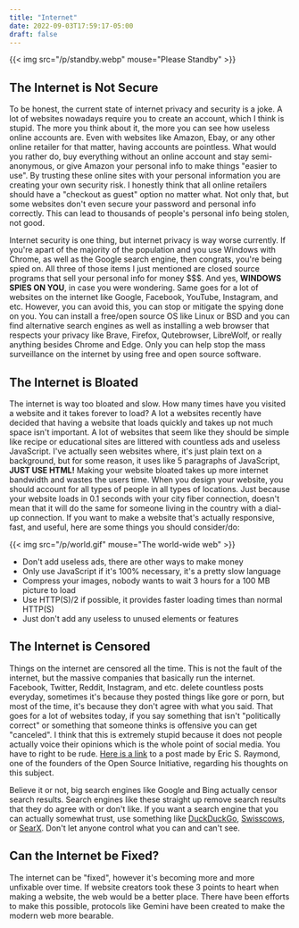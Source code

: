 ```yaml
---
title: "Internet"
date: 2022-09-03T17:59:17-05:00
draft: false
---
```


{{< img src="/p/standby.webp" mouse="Please Standby" >}}

## The Internet is Not Secure

To be honest, the current state of internet privacy and security is a joke.
A lot of websites nowadays require you to create an account, which I think is stupid.
The more you think about it, the more you can see how useless online accounts are.
Even with websites like Amazon, Ebay, or any other online retailer for that matter, having accounts are pointless.
What would you rather do, buy everything without an online account and stay semi-anonymous, or give Amazon your personal info to make things "easier to use".
By trusting these online sites with your personal information you are creating your own security risk.
I honestly think that all online retailers should have a "checkout as guest" option no matter what.
Not only that, but some websites don't even secure your password and personal info correctly.
This can lead to thousands of people's personal info being stolen, not good.

Internet security is one thing, but internet privacy is way worse currently.
If you're apart of the majority of the population and you use Windows with Chrome, as well as the Google search engine, then congrats, you're being spied on.
All three of those items I just mentioned are closed source programs that sell your personal info for money $$$.
And yes, **WINDOWS SPIES ON YOU**, in case you were wondering.
Same goes for a lot of websites on the internet like Google, Facebook, YouTube, Instagram, and etc.
However, you can avoid this, you can stop or mitigate the spying done on you.
You can install a free/open source OS like Linux or BSD and you can find alternative search engines as well as installing a web browser
that respects your privacy like Brave, Firefox, Qutebrowser, LibreWolf, or really anything besides Chrome and Edge.
Only you can help stop the mass surveillance on the internet by using free and open source software.

## The Internet is Bloated

The internet is way too bloated and slow.
How many times have you visited a website and it takes forever to load?
A lot a websites recently have decided that having a website that loads quickly and takes up not much space isn't important.
A lot of websites that seem like they should be simple like recipe or educational sites are littered with countless ads and useless JavaScript.
I've actually seen websites where, it's just plain text on a background, but for some reason, it uses like 5 paragraphs of JavaScript, **JUST USE HTML!**
Making your website bloated takes up more internet bandwidth and wastes the users time.
When you design your website, you should account for all types of people in all types of locations.
Just because your website loads in 0.1 seconds with your city fiber connection, doesn't mean that it will do the same for someone living in the country with a dial-up connection.
If you want to make a website that's actually responsive, fast, and useful, here are some things you should consider/do:

{{< img src="/p/world.gif" mouse="The world-wide web" >}}

- Don't add useless ads, there are other ways to make money
- Only use JavaScript if it's 100% necessary, it's a pretty slow language
- Compress your images, nobody wants to wait 3 hours for a 100 MB picture to load
- Use HTTP(S)/2 if possible, it provides faster loading times than normal HTTP(S)
- Just don't add any useless to unused elements or features
 
## The Internet is Censored

Things on the internet are censored all the time.
This is not the fault of the internet, but the massive companies that basically run the internet.
Facebook, Twitter, Reddit, Instagram, and etc. delete countless posts everyday, sometimes it's because they posted things like gore or porn, but most of the time, it's because they don't agree with what you said.
That goes for a lot of websites today, if you say something that isn't "politically correct" or something that someone thinks is offensive you can get "canceled".
I think that this is extremely stupid because it does not people actually voice their opinions which is the whole point of social media.
You have to right to be rude.
[Here is a link](http://esr.ibiblio.org/?p=8609) to a post made by Eric S. Raymond, one of the founders of the Open Source Initiative, regarding his thoughts on this subject.

Believe it or not, big search engines like Google and Bing actually censor search results.
Search engines like these straight up remove search results that they do agree with or don't like.
If you want a search engine that you can actually somewhat trust, use something like [DuckDuckGo](https://duckduckgo.com/), [Swisscows](https://swisscows.com/), or [SearX](https://searx.space/).
Don't let anyone control what you can and can't see. 

## Can the Internet be Fixed?

The internet can be "fixed", however it's becoming more and more unfixable over time.
If website creators took these 3 points to heart when making a website, the web would be a better place.
There have been efforts to make this possible, protocols like Gemini have been created to make the modern web more bearable.
